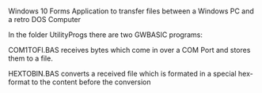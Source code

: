 # 

Windows 10 Forms Application to transfer files between a Windows PC and a retro DOS Computer

In the folder UtilityProgs there are two GWBASIC programs:

COM1TOFI.BAS receives bytes which come in over a COM Port and stores them to a file.

HEXTOBIN.BAS converts a received file which is formated in a special hex-format to the content before the conversion



